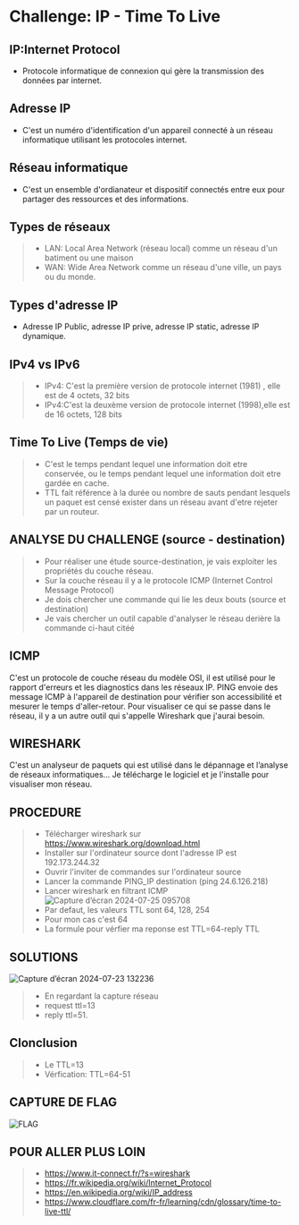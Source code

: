 # Challenge: IP - Time To Live
## IP:Internet Protocol
- Protocole informatique de connexion qui gère la transmission des données par internet.
  
## Adresse IP 
- C'est un numéro d'identification d'un appareil connecté à un réseau informatique utilisant les protocoles internet.
  
## Réseau informatique
- C'est un ensemble d'ordianateur et dispositif connectés entre eux pour partager des ressources et des informations.
  
## Types de réseaux
> - LAN: Local Area Network (réseau local) comme un réseau d'un batiment ou une maison
> - WAN: Wide Area Network comme un réseau d'une ville, un pays ou du monde.
  
## Types d'adresse IP
- Adresse IP Public, adresse IP prive, adresse IP static, adresse IP dynamique.
  
## IPv4 vs IPv6
> - IPv4: C'est la première version de protocole internet (1981) , elle est de 4 octets, 32 bits
> - IPv4:C'est la deuxème version de protocole internet (1998),elle est de 16 octets, 128 bits 

## Time To Live (Temps de vie)
> - C'est le temps pendant lequel une information doit etre conservée, ou le temps pendant lequel une information doit etre gardée en cache.
> - TTL fait référence à la durée ou nombre de sauts pendant lesquels un paquet est censé exister dans un réseau avant d'etre rejeter par un routeur.

## ANALYSE DU CHALLENGE (source - destination)
> - Pour réaliser une étude source-destination, je vais exploiter les propriétés du couche réseau.
> - Sur la couche réseau il y a le protocole ICMP (Internet Control Message Protocol)
> - Je dois chercher une commande qui lie les deux bouts (source et destination)
> - Je vais chercher un outil capable d'analyser le réseau derière la commande ci-haut citéé

## ICMP
C'est un protocole de couche réseau du modèle OSI, il est utilisé pour le rapport d'erreurs et les diagnostics dans les réseaux IP. 
PING envoie des message ICMP à l'appareil de destination pour vérifier son accessibilité et mesurer le temps d'aller-retour.
Pour visualiser ce qui se passe dans le réseau, il y a un autre outil qui s'appelle Wireshark que j'aurai besoin.

## WIRESHARK
C'est un analyseur de paquets qui est utilisé dans le dépannage et l’analyse de réseaux informatiques...
Je télécharge le logiciel et je l'installe pour visualiser mon réseau.

## PROCEDURE
> - Télécharger wireshark sur https://www.wireshark.org/download.html
> - Installer sur l'ordinateur source dont l'adresse IP est 192.173.244.32
> - Ouvrir l'inviter de commandes sur l'ordinateur source
> - Lancer la commande PING_IP destination (ping 24.6.126.218)
> - Lancer wireshark en filtrant ICMP
  ![Capture d’écran 2024-07-25 095708](https://github.com/user-attachments/assets/26bfb3a1-216a-4adf-9413-21a8ef128648)
> - Par defaut, les valeurs TTL sont 64, 128, 254
> - Pour mon cas c'est 64
> - La formule pour vérfier ma reponse est TTL=64-reply TTL

## SOLUTIONS
![Capture d’écran 2024-07-23 132236](https://github.com/user-attachments/assets/01dc2d64-4531-4931-aaae-cffd2a3cec59)
> - En regardant la capture réseau
> - request ttl=13
> - reply ttl=51.

## Clonclusion
> - Le TTL=13
> - Vérfication: TTL=64-51

## CAPTURE DE FLAG

![FLAG](https://github.com/user-attachments/assets/b4e2c871-7ca7-4060-b6f0-c6e75d22c2d3)

## POUR ALLER PLUS LOIN
> - https://www.it-connect.fr/?s=wireshark
> - https://fr.wikipedia.org/wiki/Internet_Protocol
> - https://en.wikipedia.org/wiki/IP_address
> - https://www.cloudflare.com/fr-fr/learning/cdn/glossary/time-to-live-ttl/




